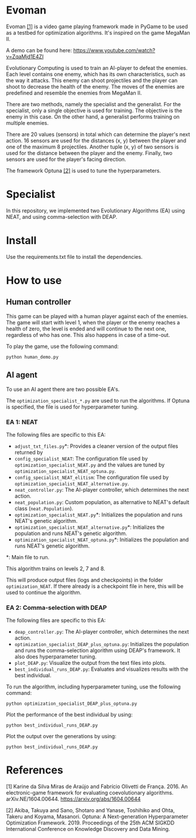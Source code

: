 # Evoman
Evoman [[1]](#1) is a video game playing framework made in PyGame to be used as a testbed for optimization algorithms. It's inspired on the game MegaMan II.

A demo can be found here:  https://www.youtube.com/watch?v=ZqaMjd1E4ZI

Evolutionary Computing is used to train an AI-player to defeat the enemies. Each level contains one enemy, which has its own characteristics, such as the way it attacks. This enemy can shoot projectiles and the player can shoot to decrease the health of the enemy. The moves of the enemies are predefined and resemble the enemies from MegaMan II.

There are two methods, namely the specialist and the generalist. For the specialist, only a single objective is used for training. The objective is the enemy in this case. On the other hand, a generalist performs training on multiple enemies.

There are 20 values (sensors) in total which can determine the player's next action. 16 sensors are used for the distances (x, y) between the player and one of the maximum 8 projectiles. Another tuple (x, y) of two sensors is used for the distance between the player and the enemy. Finally, two sensors are used for the player's facing direction.

The framework Optuna [[2]](#2)  is used to tune the hyperparameters.

# Specialist
In this repository, we implemented two Evolutionary Algorithms (EA) using NEAT, and using comma-selection with DEAP.

# Install
Use the requirements.txt file to install the dependencies.

# How to use
## Human controller
This game can be played with a human player against each of the enemies. The game will start with level 1, when the player or the enemy reaches a health of zero, the level is ended and will continue to the next one, regardless of who has one. This also happens in case of a time-out.

To play the game, use the following command:

```python human_demo.py```

## AI agent
To use an AI agent there are two possible EA's.

The `optimization_specialist_*.py` are used to run the algorithms. If Optuna is specified, the file is used for hyperparameter tuning.


### EA 1: NEAT
The following files are specific to this EA:

- `adjust_txt_files.py`*: Provides a cleaner version of the output files returned by
- `config_specialist_NEAT`: The configuration file used by `optimization_specialist_NEAT.py` and the values are tuned by `optimization_specialist_NEAT_optuna.py`.
- `config_specialist_NEAT_elitism`: The configuration file used by `optimization_specialist_NEAT_alternative.py`.
- `neat_controller.py`: The AI-player controller, which determines the next action.
- `neat_population.py`: Custom population, as alternative to NEAT's default class (`neat.Population`).
- `optimization_specialist_NEAT.py`*: Initializes the population and runs NEAT's genetic algorithm.
- `optimization_specialist_NEAT_alternative.py`*: Initializes the population and runs NEAT's genetic algorithm.
- `optimization_specialist_NEAT_optuna.py`*: Initializes the population and runs NEAT's genetic algorithm.

*: Main file to run.

This algorithm trains on levels 2, 7 and 8.


This will produce output files (logs and checkpoints) in the folder `optimization_NEAT`. If there already is a checkpoint file in here, this will be used to continue the algorithm.

### EA 2: Comma-selection with DEAP

The following files are specific to this EA:

- `deap_controller.py`: The AI-player controller, which determines the next action.
- `optimization_specialist_DEAP_plus_optuna.py`: Initializes the population and runs the comma-selection algorithm using DEAP's framework. It also does hyperparameter tuning.
- `plot_DEAP.py`: Visualize the output from the text files into plots.
- `best_individual_runs_DEAP.py`: Evaluates and visualizes results with the best individual.

To run the algorithm, including hyperparameter tuning, use the following command:

```python optimization_specialist_DEAP_plus_optuna.py```

Plot the performance of the best individual by using:

```python best_individual_runs_DEAP.py```


Plot the output over the generations by using:

```python best_individual_runs_DEAP.py```



# References
<a id="1">[1]</a>
Karine da Silva Miras de Araújo and Fabrício Olivetti de França. 2016. An electronic-game framework for evaluating coevolutionary algorithms. arXiv.NE/1604.00644. https://arxiv.org/abs/1604.00644

<a id="2">[2]</a>
Akiba, Takuya and Sano, Shotaro and Yanase, Toshihiko and Ohta, Takeru and Koyama, Masanori. Optuna: A Next-generation Hyperparameter Optimization Framework. 2019. Proceedings of the 25th ACM SIGKDD International Conference on Knowledge Discovery and Data Mining.
